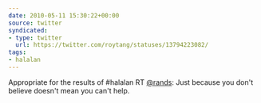 ```yaml
---
date: 2010-05-11 15:30:22+00:00
source: twitter
syndicated:
- type: twitter
  url: https://twitter.com/roytang/statuses/13794223082/
tags:
- halalan
---
```


Appropriate for the results of #halalan RT [@rands](https://twitter.com/rands/): Just because you don't believe doesn't mean you can't help.